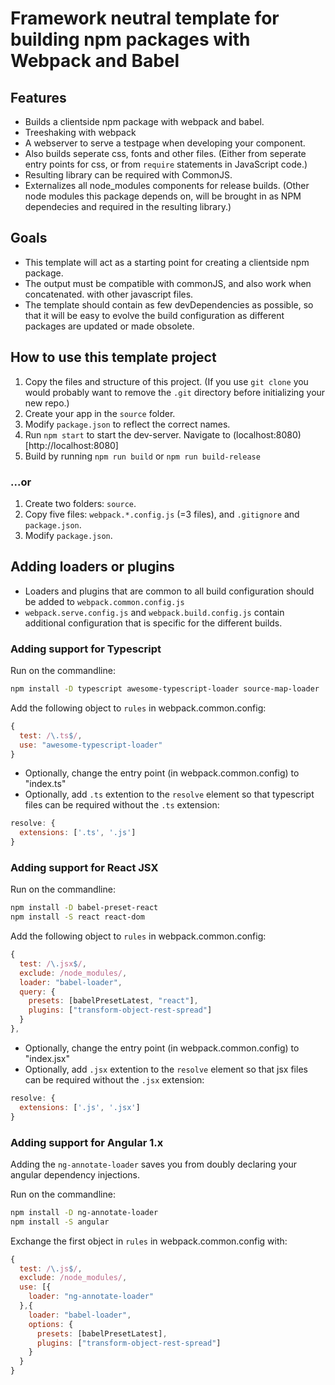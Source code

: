 # Framework neutral template for building npm packages with Webpack and Babel

## Features

- Builds a clientside npm package with webpack and babel.
- Treeshaking with webpack
- A webserver to serve a testpage when developing your component.
- Also builds seperate css, fonts and other files.
  (Either from seperate entry points for css, or from `require` statements in JavaScript code.)
- Resulting library can be required with CommonJS.
- Externalizes all node_modules components for release builds. (Other node modules this package depends on, will be brought in as NPM dependecies and required in the resulting library.)


## Goals

- This template will act as a starting point for creating a clientside npm package.
- The output must be compatible with commonJS, and also work when concatenated. with other javascript files.
- The template should contain as few devDependencies as possible,
  so that it will be easy to evolve the build configuration as different packages are updated or made obsolete.

## How to use this template project

1. Copy the files and structure of this project.
   (If you use `git clone` you would probably want to remove the `.git` directory before initializing your new repo.)
2. Create your app in the `source` folder.
3. Modify `package.json` to reflect the correct names.
4. Run `npm start` to start the dev-server. Navigate to (localhost:8080)[http://localhost:8080]
5. Build by running `npm run build` or `npm run build-release`

### ...or

1. Create two folders: `source`.
2. Copy five files: `webpack.*.config.js` (=3 files), and `.gitignore` and `package.json`.
3. Modify `package.json`.

## Adding loaders or plugins

- Loaders and plugins that are common to all build configuration should be added to `webpack.common.config.js`
- `webpack.serve.config.js` and `webpack.build.config.js` contain additional configuration that is specific for the different builds.

### Adding support for Typescript

Run on the commandline:
```bash
npm install -D typescript awesome-typescript-loader source-map-loader
```

Add the following object to `rules` in webpack.common.config:

```javascript
{
  test: /\.ts$/,
  use: "awesome-typescript-loader"
}
```

- Optionally, change the entry point (in webpack.common.config) to "index.ts"
- Optionally, add `.ts` extention to the `resolve` element so that typescript files can be required without the `.ts` extension:

```javascript
resolve: {
  extensions: ['.ts', '.js']
}
```

### Adding support for React JSX

Run on the commandline:

```bash
npm install -D babel-preset-react
npm install -S react react-dom
```

Add the following object to `rules` in webpack.common.config:

```javascript
{
  test: /\.jsx$/,
  exclude: /node_modules/,
  loader: "babel-loader",
  query: {
    presets: [babelPresetLatest, "react"],
    plugins: ["transform-object-rest-spread"]
  }
},
```

- Optionally, change the entry point (in webpack.common.config) to "index.jsx"
- Optionally, add `.jsx` extention to the `resolve` element so that jsx files can be required without the `.jsx` extension:

```javascript
resolve: {
  extensions: ['.js', '.jsx']
}
```

### Adding support for Angular 1.x

Adding the `ng-annotate-loader` saves you from doubly declaring your angular dependency injections.

Run on the commandline:

```bash
npm install -D ng-annotate-loader
npm install -S angular
```

Exchange the first object in `rules` in webpack.common.config with:

```javascript
{
  test: /\.js$/,
  exclude: /node_modules/,
  use: [{
    loader: "ng-annotate-loader"
  },{
    loader: "babel-loader",
    options: {
      presets: [babelPresetLatest],
      plugins: ["transform-object-rest-spread"]
    }
  }
}
```
